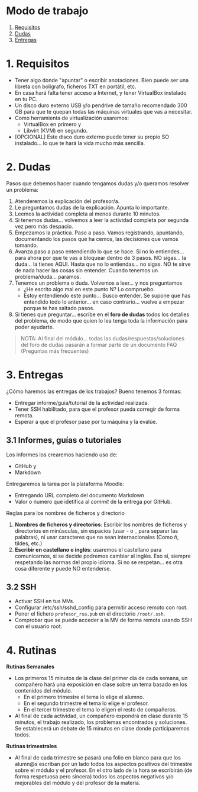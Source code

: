 
# Modo de trabajo

1. [Requisitos](#1-requisitos)
1. [Dudas](#2-dudas)
1. [Entregas](#3-entregas)

# 1. Requisitos

* Tener algo donde "apuntar" o escribir anotaciones. Bien puede ser una libreta con bolígrafo, ficheros TXT en portátil, etc.
* En casa hará falta tener acceso a Internet, y tener VirtualBox instalado en tu PC.
* Un disco duro externo USB y/o pendrive de tamaño recomendado 300 GB para que te quepan todas las máquinas virtuales que vas a necesitar.
* Como herramienta de virtualización usaremos:
    * VirtualBox en primero y
    * Libvirt (KVM) en segundo.
* [OPCIONAL] Este disco duro externo puede tener su propio SO instalado... lo que te hará la vida mucho más sencilla.

# 2. Dudas

Pasos que debemos hacer cuando tengamos dudas y/o queramos resolver un problema:
1. Atenderemos la explicación del profesor/a.
2. Le preguntamos dudas de la explicación. Apunta lo importante.
3. Leemos la actividad completa al menos durante 10 minutos.
4. Si tenemos dudas... volvemos a leer la actividad completa por segunda vez pero más despacio.
5. Empezamos la práctica. Paso a paso. Vamos registrando, apuntando, documentando los pasos que ha
cemos, las decisiones que vamos tomando.
6. Avanza paso a paso entendiendo lo que se hace. Si no lo entiendes... para ahora por que te vas a bloquear dentro de 3 pasos. NO sigas... la duda... la tienes AQUI. Hasta que no lo entiendas... no sigas. NO te sirve de nada hacer las cosas sin entender. Cuando tenemos un problema/duda... paramos.
7. Tenemos un problema o duda. Volvemos a leer... y nos preguntamos
    * ¿He escrito algo mal en este punto N? Lo compruebo.
    * Estoy entendiendo este punto... Busco entender. Se supone que has entendido todo lo anterior... en caso contrario... vuelve a empezar porque te has saltado pasos.
8. Si tienes que preguntar... escribe en el **foro de dudas** todos los detalles del problema, de modo que quien lo lea tenga toda la información para poder ayudarte.

> NOTA: Al final del módulo... todas las dudas/respuestas/soluciones del foro de dudas pasarán a formar parte de un documento FAQ (Preguntas más frecuentes)

# 3. Entregas

¿Cómo haremos las entregas de los trabajos? Bueno tenemos 3 formas:
* Entregar informe/guía/tutorial de la actividad realizada.
* Tener SSH habilitado, para que el profesor pueda corregir de forma remota.
* Esperar a que el profesor pase por tu máquina y la evalúe.

## 3.1 Informes, guías o tutoriales

Los informes los crearemos haciendo uso de:
* GitHub y
* Markdown

Entregaremos la tarea por la plataforma Moodle:
* Entregando URL completo del documento Markdown
* Valor o ńumero que idetifica al _commit_ de la entrega por GitHub.

Reglas para los nombres de ficheros y directorio

1. **Nombres de ficheros y directorios**: Escribir los nombres de ficheros y directorios en minúsculas, sin espacios (usar - o _ para separar las palabras), ni usar caracteres que no sean internacionales (Como ñ, tildes, etc.)
2. **Escribir en castellano o inglés**: usaremos el castellano para comunicarnos, si se decide podremos cambiar al inglés. Eso sí, siempre respetando las normas del propio idioma. Si no se respetan... es otra cosa diferente y puede NO entenderse.

## 3.2 SSH

* Activar SSH en tus MVs.
* Configurar /etc/ssh/sshd_config para permitir acceso remoto con root.
* Poner el fichero `profesor_rsa.pub` en el directorio `/root/.ssh`.
* Comprobar que se puede acceder a la MV de forma remota usando SSH con el usuario root.

# 4. Rutinas

**Rutinas Semanales**
* Los primeros 15 minutos de la clase del primer día de cada semana, un compañero hará una exposición en clase sobre un tema basado en los contenidos del módulo.
    * En el primero trimestre el tema lo elige el alumno.
    * En el segundo trimestre el tema lo elige el profesor.
    * En el tercer trimestre el tema lo eligen el resto de compañeros.
* Al final de cada actividad, un compañero expondrá en clase durante 15 minutos, el trabajo realizado, los problemas encontrados y soluciones. Se establecerá un debate de 15 minutos en clase donde participaremos todos.

**Rutinas trimestrales**
* Al final de cada trimestre se pasará una folio en blanco para que los alumn@s escriban por un lado todos los aspectos positivos del trimestre sobre el módulo y el profesor. En el otro lado de la hora se escribirán (de forma respetuosa pero sincera) todos los aspectos negativos y/o mejorables del módulo y del profesor de la materia.
